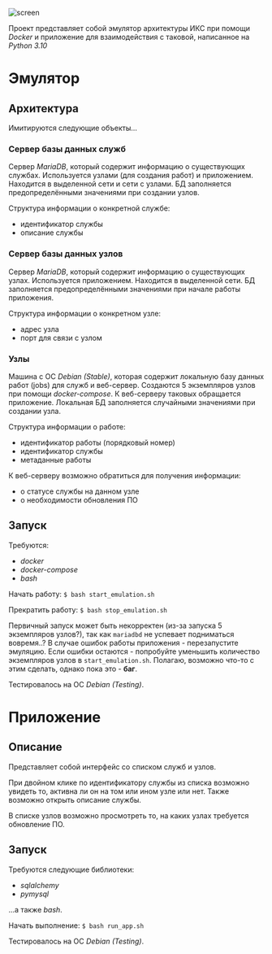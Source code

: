 ![screen](https://user-images.githubusercontent.com/70647779/147936746-666599e9-4d57-401d-a3a7-e7f6d94003fe.png)

Проект представляет собой эмулятор архитектуры ИКС при помощи _Docker_ и приложение для взаимодействия с таковой,
написанное на _Python 3.10_

# Эмулятор

## Архитектура

Имитируются следующие объекты...

### Сервер базы данных служб

Сервер _MariaDB_, который содержит информацию о существующих службах. Используется узлами (для создания работ) и
приложением. Находится в выделенной сети и сети с узлами. БД заполняется предопределёнными значениями при создании
узлов.

Структура информации о конкретной службе:

- идентификатор службы
- описание службы

### Сервер базы данных узлов

Сервер _MariaDB_, который содержит информацию о существующих узлах. Используется приложением. Находится в выделенной
сети. БД заполняется предопределёнными значениями при начале работы приложения.

Структура информации о конкретном узле:

- адрес узла
- порт для связи с узлом

### Узлы

Машина с ОС _Debian (Stable)_, которая содержит локальную базу данных работ (jobs) для служб и веб-сервер. Создаются 5
экземпляров узлов при помощи _docker-compose_. К веб-серверу таковых обращается приложение. Локальная БД заполняется
случайными значениями при создании узла.

Структура информации о работе:

- идентификатор работы (порядковый номер)
- идентификатор службы
- метаданные работы

К веб-серверу возможно обратиться для получения информации:

- о статусе службы на данном узле
- о необходимости обновления ПО

## Запуск

Требуются:

- _docker_
- _docker-compose_
- _bash_

Начать работу: `$ bash start_emulation.sh`

Прекратить работу: `$ bash stop_emulation.sh`

Первичный запуск может быть некорректен (из-за запуска 5 экземпляров узлов?), так как `mariadbd` не успевает подниматься
вовремя..? В случае ошибок работы приложения - перезапустите эмуляцию. Если ошибки остаются - попробуйте уменьшить
количество экземпляров узлов в `start_emulation.sh`. Полагаю, возможно что-то с этим сделать, однако пока это - **баг**.

Тестировалось на ОС _Debian (Testing)_.

# Приложение

## Описание

Представляет собой интерфейс со списком служб и узлов.

При двойном клике по идентификатору службы из списка возможно увидеть то, активна ли он на том или ином узле или нет.
Также возможно открыть описание службы.

В списке узлов возможно просмотреть то, на каких узлах требуется обновление ПО.

## Запуск

Требуются следующие библиотеки:

- _sqlalchemy_
- _pymysql_

...а также _bash_.

Начать выполнение: `$ bash run_app.sh`

Тестировалось на ОС _Debian (Testing)_.
